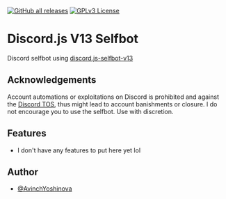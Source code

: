 [![GitHub all releases](https://img.shields.io/github/downloads/AvinchYoshinova/DJS-v13-Selfbot/total)](https://github.com/AvinchYoshinova/DJS-v13-Selfbot/releases)
[![GPLv3 License](https://img.shields.io/badge/License-GPL%20v3-yellow.svg)](https://opensource.org/licenses/)

# Discord.js V13 Selfbot

Discord selfbot using [discord.js-selfbot-v13](https://github.com/aiko-chan-ai/discord.js-selfbot-v13)

## Acknowledgements

Account automations or exploitations on Discord is prohibited and against the [Discord TOS](https://discord.com/terms), thus might lead to account banishments or closure. I do not encourage you to use the selfbot. Use with discretion.
## Features

- I don't have any features to put here yet lol
## Author

- [@AvinchYoshinova](https://github.com/AvinchYoshinova)

